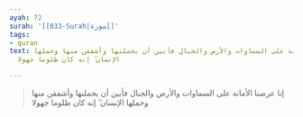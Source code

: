 ```yaml
---
ayah: 72
surah: '[[033-Surah|سورة]]'
tags:
- quran
text: إنا عرضنا الأمانة على السماوات والأرض والجبال فأبين أن يحملنها وأشفقن منها وحملها
  الإنسان ۖ إنه كان ظلوما جهولا

---
```

> إنا عرضنا الأمانة على السماوات والأرض والجبال فأبين أن يحملنها وأشفقن منها وحملها الإنسان ۖ إنه كان ظلوما جهولا
